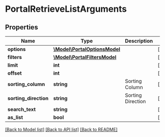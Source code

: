 # PortalRetrieveListArguments

## Properties
Name | Type | Description | Notes
------------ | ------------- | ------------- | -------------
**options** | [**\Model\PortalOptionsModel**](PortalOptionsModel.md) |  | [optional] 
**filters** | [**\Model\PortalFiltersModel**](PortalFiltersModel.md) |  | [optional] 
**limit** | **int** |  | [optional] 
**offset** | **int** |  | [optional] 
**sorting_column** | **string** | Sorting Column | [optional] 
**sorting_direction** | **string** | Sorting Direction | [optional] 
**search_text** | **string** |  | [optional] 
**as_list** | **bool** |  | [optional] 

[[Back to Model list]](../README.md#documentation-for-models) [[Back to API list]](../README.md#documentation-for-api-endpoints) [[Back to README]](../README.md)


